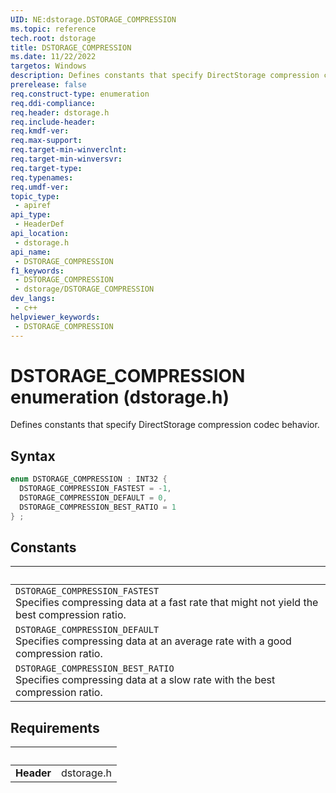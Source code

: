 ```yaml
---
UID: NE:dstorage.DSTORAGE_COMPRESSION
ms.topic: reference
tech.root: dstorage
title: DSTORAGE_COMPRESSION
ms.date: 11/22/2022
targetos: Windows
description: Defines constants that specify DirectStorage compression codec behavior.
prerelease: false
req.construct-type: enumeration
req.ddi-compliance: 
req.header: dstorage.h
req.include-header: 
req.kmdf-ver: 
req.max-support: 
req.target-min-winverclnt: 
req.target-min-winversvr: 
req.target-type: 
req.typenames: 
req.umdf-ver: 
topic_type:
 - apiref
api_type:
 - HeaderDef
api_location:
 - dstorage.h
api_name:
 - DSTORAGE_COMPRESSION
f1_keywords:
 - DSTORAGE_COMPRESSION
 - dstorage/DSTORAGE_COMPRESSION
dev_langs:
 - c++
helpviewer_keywords:
 - DSTORAGE_COMPRESSION
---
```


# DSTORAGE_COMPRESSION enumeration (dstorage.h)

Defines constants that specify DirectStorage compression codec behavior.

## Syntax

```cpp
enum DSTORAGE_COMPRESSION : INT32 {
  DSTORAGE_COMPRESSION_FASTEST = -1,
  DSTORAGE_COMPRESSION_DEFAULT = 0,
  DSTORAGE_COMPRESSION_BEST_RATIO = 1
} ;
```

## Constants

| &nbsp; |
| ---- |
| `DSTORAGE_COMPRESSION_FASTEST` <br> Specifies compressing data at a fast rate that might not yield the best compression ratio.|
| `DSTORAGE_COMPRESSION_DEFAULT` <br> Specifies compressing data at an average rate with a good compression ratio.|
| `DSTORAGE_COMPRESSION_BEST_RATIO` <br> Specifies compressing data at a slow rate with the best compression ratio.|

## Requirements

| &nbsp; | &nbsp; |
| ---- |:---- |
| **Header** | dstorage.h |
